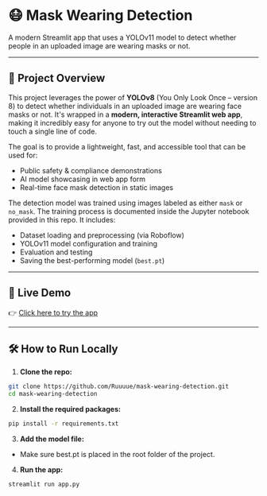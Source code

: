 # 😷 Mask Wearing Detection

A modern Streamlit app that uses a YOLOv11 model to detect whether people in an uploaded image are wearing masks or not.

---

## 📁 Project Overview

This project leverages the power of **YOLOv8** (You Only Look Once – version 8) to detect whether individuals in an uploaded image are wearing face masks or not. It's wrapped in a **modern, interactive Streamlit web app**, making it incredibly easy for anyone to try out the model without needing to touch a single line of code.

The goal is to provide a lightweight, fast, and accessible tool that can be used for:

- Public safety & compliance demonstrations
- AI model showcasing in web app form
- Real-time face mask detection in static images

The detection model was trained using images labeled as either `mask` or `no_mask`. The training process is documented inside the Jupyter notebook provided in this repo. It includes:

- Dataset loading and preprocessing (via Roboflow)
- YOLOv11 model configuration and training
- Evaluation and testing
- Saving the best-performing model (`best.pt`)

---

## 🔗 Live Demo

👉 [Click here to try the app](https://mask-wearing-detection-cpvwzzysmf2czzsebfamxu.streamlit.app/)

---

## 🛠️ How to Run Locally

1. **Clone the repo:**

```bash
git clone https://github.com/Ruuuue/mask-wearing-detection.git
cd mask-wearing-detection
```
2. **Install the required packages:**

```bash
pip install -r requirements.txt
```
3. **Add the model file:**
- Make sure best.pt is placed in the root folder of the project.

4. **Run the app:**

```bash
streamlit run app.py
```
